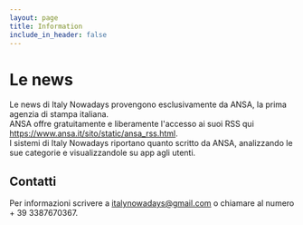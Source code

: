 ```yaml
---
layout: page
title: Information
include_in_header: false
---
```


# Le news
Le news di Italy Nowadays provengono esclusivamente da ANSA, la prima agenzia di stampa italiana.  
ANSA offre gratuitamente e liberamente l'accesso ai suoi RSS qui https://www.ansa.it/sito/static/ansa_rss.html.  
I sistemi di Italy Nowadays riportano quanto scritto da ANSA, analizzando le sue categorie e visualizzandole su app agli utenti.

## Contatti
Per informazioni scrivere a italynowadays@gmail.com o chiamare al numero + 39 3387670367.
